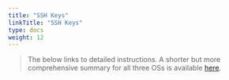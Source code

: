 ```yaml
---
title: "SSH Keys"
linkTitle: "SSH Keys"
type: docs
weight: 12
---
```


> The below links to detailed instructions. A shorter but more comprehensive summary for all three OSs is available [here](https://hpcc.ucr.edu/manuals/login/#ssh-keys). 

